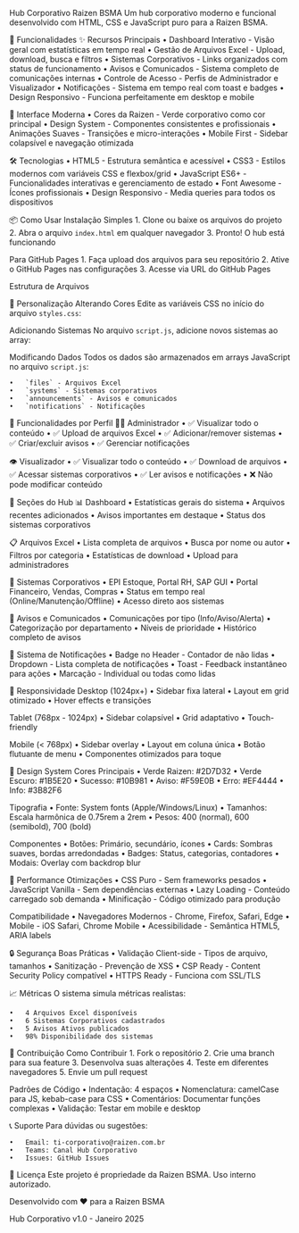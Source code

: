 Hub Corporativo Raizen BSMA
Um hub corporativo moderno e funcional desenvolvido com HTML, CSS e JavaScript puro para a Raizen BSMA.

🚀 Funcionalidades
✨ Recursos Principais
	•	Dashboard Interativo - Visão geral com estatísticas em tempo real
	•	Gestão de Arquivos Excel - Upload, download, busca e filtros
	•	Sistemas Corporativos - Links organizados com status de funcionamento
	•	Avisos e Comunicados - Sistema completo de comunicações internas
	•	Controle de Acesso - Perfis de Administrador e Visualizador
	•	Notificações - Sistema em tempo real com toast e badges
	•	Design Responsivo - Funciona perfeitamente em desktop e mobile

🎨 Interface Moderna
	•	Cores da Raizen - Verde corporativo como cor principal
	•	Design System - Componentes consistentes e profissionais
	•	Animações Suaves - Transições e micro-interações
	•	Mobile First - Sidebar colapsível e navegação otimizada

🛠 Tecnologias
	•	HTML5 - Estrutura semântica e acessível
	•	CSS3 - Estilos modernos com variáveis CSS e flexbox/grid
	•	JavaScript ES6+ - Funcionalidades interativas e gerenciamento de estado
	•	Font Awesome - Ícones profissionais
	•	Design Responsivo - Media queries para todos os dispositivos

📦 Como Usar
Instalação Simples
	1.	Clone ou baixe os arquivos do projeto
	2.	Abra o arquivo `index.html` em qualquer navegador
	3.	Pronto! O hub está funcionando

Para GitHub Pages
	1.	Faça upload dos arquivos para seu repositório
	2.	Ative o GitHub Pages nas configurações
	3.	Acesse via URL do GitHub Pages

Estrutura de Arquivos

🔧 Personalização
Alterando Cores
Edite as variáveis CSS no início do arquivo `styles.css`:


Adicionando Sistemas
No arquivo `script.js`, adicione novos sistemas ao array:


Modificando Dados
Todos os dados são armazenados em arrays JavaScript no arquivo `script.js`:

	•	`files` - Arquivos Excel
	•	`systems` - Sistemas corporativos
	•	`announcements` - Avisos e comunicados
	•	`notifications` - Notificações

📱 Funcionalidades por Perfil
👨‍💼 Administrador
	•	✅ Visualizar todo o conteúdo
	•	✅ Upload de arquivos Excel
	•	✅ Adicionar/remover sistemas
	•	✅ Criar/excluir avisos
	•	✅ Gerenciar notificações

👁 Visualizador
	•	✅ Visualizar todo o conteúdo
	•	✅ Download de arquivos
	•	✅ Acessar sistemas corporativos
	•	✅ Ler avisos e notificações
	•	❌ Não pode modificar conteúdo

🎯 Seções do Hub
📊 Dashboard
	•	Estatísticas gerais do sistema
	•	Arquivos recentes adicionados
	•	Avisos importantes em destaque
	•	Status dos sistemas corporativos

📋 Arquivos Excel
	•	Lista completa de arquivos
	•	Busca por nome ou autor
	•	Filtros por categoria
	•	Estatísticas de download
	•	Upload para administradores

🔗 Sistemas Corporativos
	•	EPI Estoque, Portal RH, SAP GUI
	•	Portal Financeiro, Vendas, Compras
	•	Status em tempo real (Online/Manutenção/Offline)
	•	Acesso direto aos sistemas

📢 Avisos e Comunicados
	•	Comunicações por tipo (Info/Aviso/Alerta)
	•	Categorização por departamento
	•	Níveis de prioridade
	•	Histórico completo de avisos

🔔 Sistema de Notificações
	•	Badge no Header - Contador de não lidas
	•	Dropdown - Lista completa de notificações
	•	Toast - Feedback instantâneo para ações
	•	Marcação - Individual ou todas como lidas

📱 Responsividade
Desktop (1024px+)
	•	Sidebar fixa lateral
	•	Layout em grid otimizado
	•	Hover effects e transições

Tablet (768px - 1024px)
	•	Sidebar colapsível
	•	Grid adaptativo
	•	Touch-friendly

Mobile (< 768px)
	•	Sidebar overlay
	•	Layout em coluna única
	•	Botão flutuante de menu
	•	Componentes otimizados para toque

🎨 Design System
Cores Principais
	•	Verde Raizen: #2D7D32
	•	Verde Escuro: #1B5E20
	•	Sucesso: #10B981
	•	Aviso: #F59E0B
	•	Erro: #EF4444
	•	Info: #3B82F6

Tipografia
	•	Fonte: System fonts (Apple/Windows/Linux)
	•	Tamanhos: Escala harmônica de 0.75rem a 2rem
	•	Pesos: 400 (normal), 600 (semibold), 700 (bold)

Componentes
	•	Botões: Primário, secundário, ícones
	•	Cards: Sombras suaves, bordas arredondadas
	•	Badges: Status, categorias, contadores
	•	Modais: Overlay com backdrop blur

🚀 Performance
Otimizações
	•	CSS Puro - Sem frameworks pesados
	•	JavaScript Vanilla - Sem dependências externas
	•	Lazy Loading - Conteúdo carregado sob demanda
	•	Minificação - Código otimizado para produção

Compatibilidade
	•	Navegadores Modernos - Chrome, Firefox, Safari, Edge
	•	Mobile - iOS Safari, Chrome Mobile
	•	Acessibilidade - Semântica HTML5, ARIA labels

🔒 Segurança
Boas Práticas
	•	Validação Client-side - Tipos de arquivo, tamanhos
	•	Sanitização - Prevenção de XSS
	•	CSP Ready - Content Security Policy compatível
	•	HTTPS Ready - Funciona com SSL/TLS

📈 Métricas
O sistema simula métricas realistas:

	•	4 Arquivos Excel disponíveis
	•	6 Sistemas Corporativos cadastrados
	•	5 Avisos Ativos publicados
	•	98% Disponibilidade dos sistemas

🤝 Contribuição
Como Contribuir
	1.	Fork o repositório
	2.	Crie uma branch para sua feature
	3.	Desenvolva suas alterações
	4.	Teste em diferentes navegadores
	5.	Envie um pull request

Padrões de Código
	•	Indentação: 4 espaços
	•	Nomenclatura: camelCase para JS, kebab-case para CSS
	•	Comentários: Documentar funções complexas
	•	Validação: Testar em mobile e desktop

📞 Suporte
Para dúvidas ou sugestões:

	•	Email: ti-corporativo@raizen.com.br
	•	Teams: Canal Hub Corporativo
	•	Issues: GitHub Issues

📄 Licença
Este projeto é propriedade da Raizen BSMA. Uso interno autorizado.


Desenvolvido com ❤️ para a Raizen BSMA

Hub Corporativo v1.0 - Janeiro 2025
